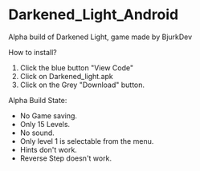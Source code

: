 # Darkened_Light_Android
Alpha build of Darkened Light, game made by BjurkDev


How to install?

1. Click the blue button "View Code"
2. Click on Darkened_light.apk
3. Click on the Grey "Download" button.


Alpha Build State:
- No Game saving.
- Only 15 Levels.
- No sound.
- Only level 1 is selectable from the menu.
- Hints don't work.
- Reverse Step doesn't work.

